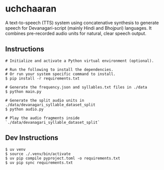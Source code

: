 # uchchaaran

A text-to-speech (TTS) system using concatenative synthesis to generate speech for Devanagari-script (mainly Hindi and Bhojpuri) languages. It combines pre-recorded audio units for natural, clear speech output.

## Instructions

```
# Initialize and activate a Python virtual environment (optional).

# Run the following to install the dependencies.
# Or run your system specific command to install.
$ pip install -r requirements.txt

# Generate the frequency.json and syllables.txt files in ./data
$ python main.py

# Generate the split audio units in ./data/devanagari_syllable_dataset_split
$ python audio.py

# Play the audio fragments inside `./data/devanagari_syllable_dataset_split`
```

## Dev Instructions

```
$ uv venv
$ source ./.venv/bin/activate
$ uv pip compile pyproject.toml -o requirements.txt
$ uv pip sync requirements.txt
```
